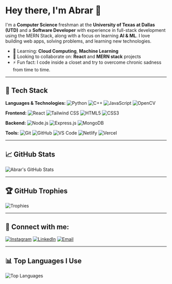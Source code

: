 # Hey there, I'm Abrar 👋
I'm a **Computer Science** freshman at the **University of Texas at Dallas (UTD)** and a **Software Developer** with experience in full-stack development using the MERN Stack, along with a focus on learning **AI & ML**. I love building web apps, solving problems, and learning new technologies.

- 🌱 Learning: **Cloud Computing**, **Machine Learning**
- 👯 Looking to collaborate on: **React** and **MERN stack** projects
- ⚡ Fun fact: I code inside a closet and try to overcome chronic sadness from time to time.

---

## 🚀 Tech Stack
**Languages & Technologies:**
![Python](https://img.shields.io/badge/Python-3776AB?style=flat&logo=python&logoColor=white)  ![C++](https://img.shields.io/badge/C%2B%2B-00599C?style=flat&logo=c%2B%2B&logoColor=white)  ![JavaScript](https://img.shields.io/badge/JavaScript-F7DF1E?style=flat&logo=javascript&logoColor=black)  ![OpenCV](https://img.shields.io/badge/-OpenCV-5C3EE8?style=flat&logo=opencv&logoColor=white)

**Frontend:**
![React](https://img.shields.io/badge/React-61DAFB?style=flat&logo=react&logoColor=black)  ![Tailwind CSS](https://img.shields.io/badge/Tailwind%20CSS-06B6D4?style=flat&logo=tailwind-css&logoColor=white)  ![HTML5](https://img.shields.io/badge/HTML5-E34F26?style=flat&logo=html5&logoColor=white)  ![CSS3](https://img.shields.io/badge/CSS3-1572B6?style=flat&logo=css3&logoColor=white)

**Backend:**
![Node.js](https://img.shields.io/badge/Node.js-339933?style=flat&logo=node.js&logoColor=white)  ![Express.js](https://img.shields.io/badge/Express.js-000000?style=flat&logo=express&logoColor=white)  ![MongoDB](https://img.shields.io/badge/MongoDB-47A248?style=flat&logo=mongodb&logoColor=white)

**Tools:**
![Git](https://img.shields.io/badge/Git-F05032?style=flat&logo=git&logoColor=white) ![GitHub](https://img.shields.io/badge/GitHub-181717?style=flat&logo=github&logoColor=white) ![VS Code](https://img.shields.io/badge/VS%20Code-0078D4?style=flat&logo=visual-studio-code&logoColor=white) ![Netlify](https://img.shields.io/badge/Netlify-00C7B7?style=flat&logo=netlify&logoColor=white) ![Vercel](https://img.shields.io/badge/Vercel-000000?style=flat&logo=vercel&logoColor=white)

---

## 📈 GitHub Stats

![Abrar's GitHub Stats](https://github-readme-stats.vercel.app/api?username=ClosetCoderSad&show_icons=true&hide_title=true&hide=prs&count_private=true&theme=radical)

---

## 🏆 GitHub Trophies

![Trophies](https://github-profile-trophy.vercel.app/?username=ClosetCoderSad&theme=onedark&column=4)

---

## 🔗 Connect with me:
[![Instagram](https://img.shields.io/badge/Instagram-E4405F?style=flat&logo=instagram&logoColor=white)](https://www.instagram.com/ab.rark/)  [![LinkedIn](https://img.shields.io/badge/LinkedIn-0077B5?style=flat&logo=linkedin&logoColor=white)](https://www.linkedin.com/in/md-abrar-al-zabir)  [![Email](https://img.shields.io/badge/Email-D14836?style=flat&logo=gmail&logoColor=white)](mailto:abrarroll2@gmail.com)

---

## 📊 Top Languages I Use

![Top Languages](https://github-readme-stats.vercel.app/api/top-langs/?username=ClosetCoderSad&layout=compact&theme=radical)

<!---
ClosetCoderSad/ClosetCoderSad is a ✨ special ✨ repository because its `README.md` (this file) appears on your GitHub profile.
You can click the Preview link to take a look at your changes.
--->

